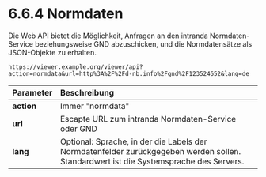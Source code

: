# 6.6.4 Normdaten

Die Web API bietet die Möglichkeit, Anfragen an den intranda Normdaten-Service beziehungsweise  GND abzuschicken, und die Normdatensätze als JSON-Objekte zu erhalten.

```text
https://viewer.example.org/viewer/api?action=normdata&url=http%3A%2F%2Fd-nb.info%2Fgnd%2F123524652&lang=de
```

| **Parameter**  | Beschreibung |
| :--- | :--- |
| **action** | Immer "normdata" |
| **url**  | Escapte URL zum intranda Normdaten-Service oder GND |
| **lang**  | Optional: Sprache, in der die Labels der Normdatenfelder zurückgegeben werden sollen. Standardwert ist die Systemsprache des Servers. |

